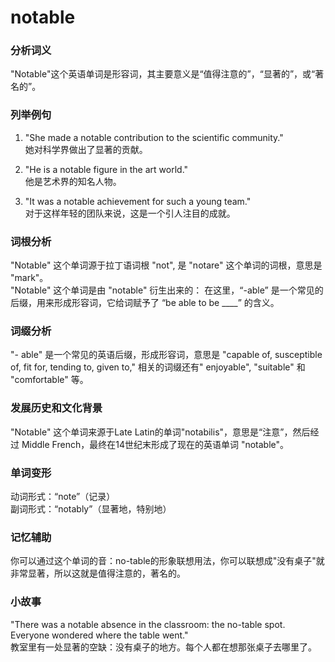 # notable

### 分析词义

  

"Notable"这个英语单词是形容词，其主要意义是“值得注意的”，“显著的”，或“著名的”。

  

### 列举例句

  

1.  "She made a notable contribution to the scientific community."  
    她对科学界做出了显著的贡献。
    
      
    
2.  "He is a notable figure in the art world."  
    他是艺术界的知名人物。
    
      
    
3.  "It was a notable achievement for such a young team."  
    对于这样年轻的团队来说，这是一个引人注目的成就。
    
      
    

  

### 词根分析

  

"Notable" 这个单词源于拉丁语词根 "not", 是 "notare" 这个单词的词根，意思是 "mark"。  
"Notable" 这个单词是由 "notable" 衍生出来的： 在这里，“-able” 是一个常见的后缀，用来形成形容词，它给词赋予了 “be able to be \_\_\_\_” 的含义。

  

### 词缀分析

  

"- able" 是一个常见的英语后缀，形成形容词，意思是 "capable of, susceptible of, fit for, tending to, given to," 相关的词缀还有" enjoyable", "suitable" 和 "comfortable" 等。

  

### 发展历史和文化背景

  

"Notable" 这个单词来源于Late Latin的单词"notabilis"，意思是“注意”，然后经过 Middle French，最终在14世纪末形成了现在的英语单词 "notable"。

  

### 单词变形

  

动词形式：“note”（记录）  
副词形式：“notably”（显著地，特别地）

  

### 记忆辅助

  

你可以通过这个单词的音：no-table的形象联想用法，你可以联想成"没有桌子"就非常显著，所以这就是值得注意的，著名的。

  

### 小故事

  

"There was a notable absence in the classroom: the no-table spot. Everyone wondered where the table went."  
教室里有一处显著的空缺：没有桌子的地方。每个人都在想那张桌子去哪里了。
